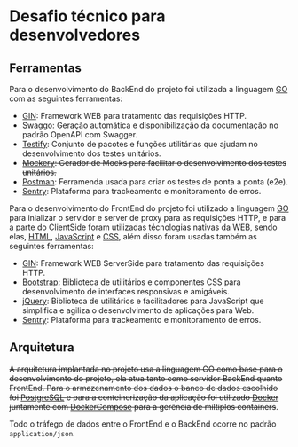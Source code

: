 # Desafio técnico para desenvolvedores

## Ferramentas


Para o desenvolvimento do BackEnd do projeto foi utilizada a linguagem [GO](https://go.dev/) com as seguintes ferramentas:
- [GIN](https://github.com/gin-gonic/gin): Framework WEB para tratamento das requisições HTTP.
- [Swaggo](github.com/swaggo/gin-swagger): Geração automática e disponibilização da documentação no padrão OpenAPI com Swagger.
- [Testify](https://github.com/stretchr/testify): Conjunto de pacotes e funções utilitárias que ajudam no desenvolvimento dos testes unitários.
- ~~[Mockery](https://github.com/vektra/mockery): Gerador de Mocks para facilitar o desenvolvimento dos testes unitários.~~
- [Postman](https://www.postman.com/): Ferramenda usada para criar os testes de ponta a ponta (e2e).
- [Sentry](https://sentry.io/): Plataforma para trackeamento e monitoramento de erros.

Para o desenvolvimento do FrontEnd do projeto foi utilizado a linguagem [GO](https://go.dev/) para inializar o servidor e server de proxy para as requisições HTTP, e para a parte do ClientSide foram utilizadas técnologias nativas da WEB, sendo elas, [HTML](https://developer.mozilla.org/pt-BR/docs/Web/HTML), [JavaScript](https://developer.mozilla.org/pt-BR/docs/Web/JavaScript) e [CSS](https://developer.mozilla.org/pt-BR/docs/Web/CSS), além disso foram usadas também as seguintes ferramentas:
- [GIN](https://github.com/gin-gonic/gin): Framework WEB ServerSide para tratamento das requisições HTTP.
- [Bootstrap](https://getbootstrap.com/): Biblioteca de utilitários e componentes CSS para desenvolvimento de interfaces responsivas e amigáveis.
- [jQuery](https://jquery.com/): Biblioteca de utilitários e facilitadores para JavaScript que simplifica e agiliza o desenvolvimento de aplicações para Web.
- [Sentry](https://sentry.io/): Plataforma para trackeamento e monitoramento de erros.

## Arquitetura
~~A arquitetura implantada no projeto usa a linguagem GO como base para o desenvolvimento do projeto, ela atua tanto como servidor BackEnd quanto FrontEnd. Para o armazenamento dos dados o banco de dados escolhido foi [PostgreSQL](https://www.postgresql.org/) e para a conteinerização da aplicação foi utilizado [Docker](https://www.docker.com/) juntamente com [DockerCompose](https://docs.docker.com/compose/) para a gerência de míltiplos containers~~.

Todo o tráfego de dados entre o FrontEnd e o BackEnd ocorre no padrão `application/json`.